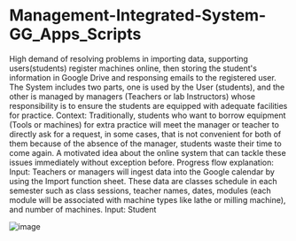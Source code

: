 # Management-Integrated-System-GG_Apps_Scripts
High demand of resolving problems in importing data, supporting users(students) register machines online, then storing the student's information in Google Drive and responsing emails to the registered user.  
The System includes two parts, one is used by the User (students), and the other is managed by managers (Teachers or lab Instructors) whose responsibility is to ensure the students are equipped with adequate facilities for practice.
Context: Traditionally, students who want to borrow equipment (Tools or machines) for extra practice will meet the manager or teacher to directly ask for a request, in some cases, that is not convenient for both of them because of the absence of the manager, students waste their time to come again. A motivated idea about the online system that can tackle these issues immediately without exception before. 
Progress flow explanation:
Input: Teachers or managers will ingest data into the Google calendar by using the Import function sheet. These data are classes schedule in each semester such as class sessions, teacher names, dates, modules (each module will be associated with machine types like lathe or milling machine), and number of machines.
Input: Student


![image](https://github.com/KeithDang1610/Management-Integrated-System-GG_Apps_Scripts/assets/167521177/9ba163b4-b2db-4d82-9fc4-96aff3a459bf)

